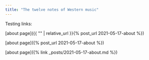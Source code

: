 ```yaml
---
title: "The twelve notes of Western music"
---
```


Testing links:

[about page]({{ "" | relative_url }}{% post_url 2021-05-17-about %}) 

[about page]({% post_url 2021-05-17-about %}) 


[about page]({% link _posts/2021-05-17-about.md %}) 
